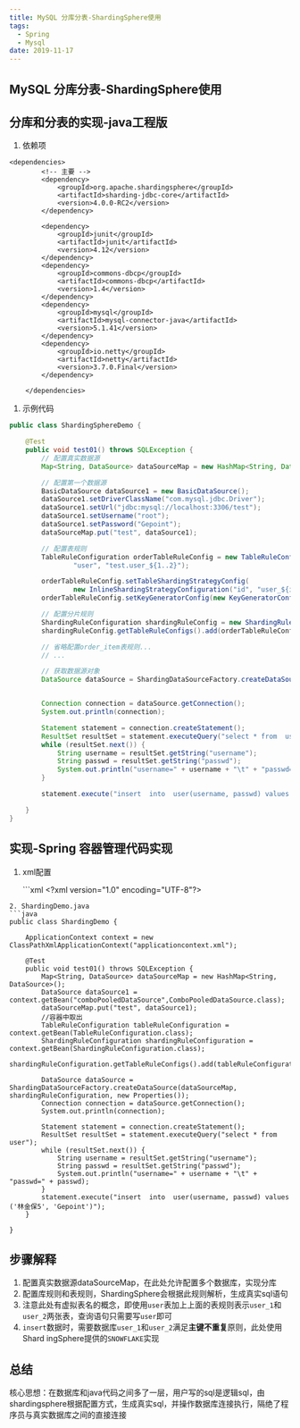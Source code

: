 ```yaml
---
title: MySQL 分库分表-ShardingSphere使用
tags:
  - Spring
  - Mysql
date: 2019-11-17
---
```


## MySQL 分库分表-ShardingSphere使用

## 分库和分表的实现-java工程版

1. 依赖项

```markup
<dependencies>
        <!-- 主要 -->
        <dependency>
            <groupId>org.apache.shardingsphere</groupId>
            <artifactId>sharding-jdbc-core</artifactId>
            <version>4.0.0-RC2</version>
        </dependency>

        <dependency>
            <groupId>junit</groupId>
            <artifactId>junit</artifactId>
            <version>4.12</version>
        </dependency>
        <dependency>
            <groupId>commons-dbcp</groupId>
            <artifactId>commons-dbcp</artifactId>
            <version>1.4</version>
        </dependency>
        <dependency>
            <groupId>mysql</groupId>
            <artifactId>mysql-connector-java</artifactId>
            <version>5.1.41</version>
        </dependency>
        <dependency>
            <groupId>io.netty</groupId>
            <artifactId>netty</artifactId>
            <version>3.7.0.Final</version>
        </dependency>

    </dependencies>
```

1. 示例代码

```java
public class ShardingSphereDemo {

    @Test
    public void test01() throws SQLException {
        // 配置真实数据源
        Map<String, DataSource> dataSourceMap = new HashMap<String, DataSource>();

        // 配置第一个数据源
        BasicDataSource dataSource1 = new BasicDataSource();
        dataSource1.setDriverClassName("com.mysql.jdbc.Driver");
        dataSource1.setUrl("jdbc:mysql://localhost:3306/test");
        dataSource1.setUsername("root");
        dataSource1.setPassword("Gepoint");
        dataSourceMap.put("test", dataSource1);

        // 配置表规则
        TableRuleConfiguration orderTableRuleConfig = new TableRuleConfiguration(
                "user", "test.user_${1..2}");

        orderTableRuleConfig.setTableShardingStrategyConfig(
                new InlineShardingStrategyConfiguration("id", "user_${id % 2}"));
        orderTableRuleConfig.setKeyGeneratorConfig(new KeyGeneratorConfiguration("SNOWFLAKE", "id"));

        // 配置分片规则
        ShardingRuleConfiguration shardingRuleConfig = new ShardingRuleConfiguration();
        shardingRuleConfig.getTableRuleConfigs().add(orderTableRuleConfig);

        // 省略配置order_item表规则...
        // ...

        // 获取数据源对象
        DataSource dataSource = ShardingDataSourceFactory.createDataSource(dataSourceMap, shardingRuleConfig, new Properties());


        Connection connection = dataSource.getConnection();
        System.out.println(connection);

        Statement statement = connection.createStatement();
        ResultSet resultSet = statement.executeQuery("select * from  user");
        while (resultSet.next()) {
            String username = resultSet.getString("username");
            String passwd = resultSet.getString("passwd");
            System.out.println("username=" + username + "\t" + "passwd=" + passwd);
        }

        statement.execute("insert  into  user(username, passwd) values ('林金保2', 'Gepoint')");

    }
}
```

## 实现-Spring 容器管理代码实现

1. xml配置

   \`\`\`xml &lt;?xml version="1.0" encoding="UTF-8"?&gt;

```text
2. ShardingDemo.java
```java
public class ShardingDemo {

    ApplicationContext context = new ClassPathXmlApplicationContext("applicationcontext.xml");

    @Test
    public void test01() throws SQLException {
        Map<String, DataSource> dataSourceMap = new HashMap<String, DataSource>();
        DataSource dataSource1 = context.getBean("comboPooledDataSource",ComboPooledDataSource.class);
        dataSourceMap.put("test", dataSource1);
        //容器中取出
        TableRuleConfiguration tableRuleConfiguration =  context.getBean(TableRuleConfiguration.class);
        ShardingRuleConfiguration shardingRuleConfiguration = context.getBean(ShardingRuleConfiguration.class);
        shardingRuleConfiguration.getTableRuleConfigs().add(tableRuleConfiguration);

        DataSource dataSource = ShardingDataSourceFactory.createDataSource(dataSourceMap, shardingRuleConfiguration, new Properties());
        Connection connection = dataSource.getConnection();
        System.out.println(connection);

        Statement statement = connection.createStatement();
        ResultSet resultSet = statement.executeQuery("select * from  user");
        while (resultSet.next()) {
            String username = resultSet.getString("username");
            String passwd = resultSet.getString("passwd");
            System.out.println("username=" + username + "\t" + "passwd=" + passwd);
        }
        statement.execute("insert  into  user(username, passwd) values ('林金保5', 'Gepoint')");
    }

}
```

## 步骤解释

1. 配置真实数据源dataSourceMap，在此处允许配置多个数据库，实现分库
2. 配置库规则和表规则，ShardingSphere会根据此规则解析，生成真实sql语句
3. 注意此处有虚拟表名的概念，即使用`user`表加上上面的表规则表示`user_1`和`user_2`两张表，查询语句只需要写`user`即可
4. `insert`数据时，需要数据库`user_1`和`user_2`满足**主键不重复**原则，此处使用Shard ingSphere提供的`SNOWFLAKE`实现

## 总结

核心思想：在数据库和java代码之间多了一层，用户写的sql是逻辑sql，由shardingsphere根据配置方式，生成真实sql，并操作数据库连接执行，隔绝了程序员与真实数据库之间的直接连接

